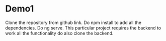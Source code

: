 # Demo1
Clone the repository from github link.
Do npm install to add all the dependencies.
Do ng serve.
This particular project requires the backend to work all the functionality do also clone the backend. 
